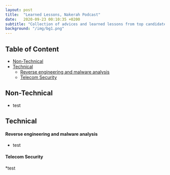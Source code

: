 ```yaml
---
layout: post
title:  "Learned Lessons, Nakerah Podcast"
date:   2020-09-23 00:10:35 +0200
subtitle: "Collection of advices and learned lessons from top candidates"
background: "/img/bg1.png"
---
```


## Table of Content
* [Non-Technical](#non-technical)
* [Technical](#technical)
   * [Reverse engineering and malware analysis](#reverse-engineering-and-malware-analysis)
   * [Telecom Security](#telecom-security)
## Non-Technical
* test
## Technical
#### Reverse engineering and malware analysis
* test
#### Telecom Security
*test
